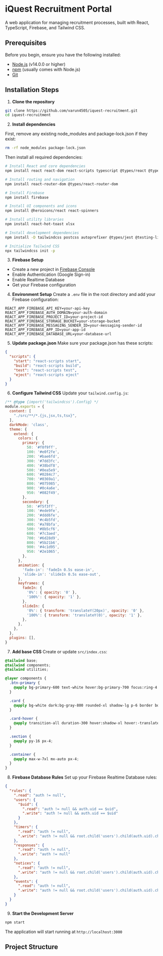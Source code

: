 # iQuest Recruitment Portal

A web application for managing recruitment processes, built with React, TypeScript, Firebase, and Tailwind CSS.

## Prerequisites

Before you begin, ensure you have the following installed:
- [Node.js](https://nodejs.org/) (v14.0.0 or higher)
- [npm](https://www.npmjs.com/) (usually comes with Node.js)
- [Git](https://git-scm.com/)

## Installation Steps

1. **Clone the repository**
```bash
git clone https://github.com/varun4505/iquest-recruitment.git
cd iquest-recruitment
```

2. **Install dependencies**

First, remove any existing node_modules and package-lock.json if they exist:
```bash
rm -rf node_modules package-lock.json
```

Then install all required dependencies:

```bash
# Install React and core dependencies
npm install react react-dom react-scripts typescript @types/react @types/react-dom @types/node

# Install routing and navigation
npm install react-router-dom @types/react-router-dom

# Install Firebase
npm install firebase

# Install UI components and icons
npm install @heroicons/react react-spinners

# Install utility libraries
npm install react-hot-toast xlsx

# Install development dependencies
npm install -D tailwindcss postcss autoprefixer @types/jest @testing-library/react @testing-library/jest-dom @testing-library/user-event

# Initialize Tailwind CSS
npx tailwindcss init -p
```

3. **Firebase Setup**
- Create a new project in [Firebase Console](https://console.firebase.google.com/)
- Enable Authentication (Google Sign-in)
- Enable Realtime Database
- Get your Firebase configuration

4. **Environment Setup**
Create a `.env` file in the root directory and add your Firebase configuration:
```env
REACT_APP_FIREBASE_API_KEY=your-api-key
REACT_APP_FIREBASE_AUTH_DOMAIN=your-auth-domain
REACT_APP_FIREBASE_PROJECT_ID=your-project-id
REACT_APP_FIREBASE_STORAGE_BUCKET=your-storage-bucket
REACT_APP_FIREBASE_MESSAGING_SENDER_ID=your-messaging-sender-id
REACT_APP_FIREBASE_APP_ID=your-app-id
REACT_APP_FIREBASE_DATABASE_URL=your-database-url
```

5. **Update package.json**
Make sure your package.json has these scripts:
```json
{
  "scripts": {
    "start": "react-scripts start",
    "build": "react-scripts build",
    "test": "react-scripts test",
    "eject": "react-scripts eject"
  }
}
```

6. **Configure Tailwind CSS**
Update your `tailwind.config.js`:
```javascript
/** @type {import('tailwindcss').Config} */
module.exports = {
  content: [
    "./src/**/*.{js,jsx,ts,tsx}",
  ],
  darkMode: 'class',
  theme: {
    extend: {
      colors: {
        primary: {
          50: '#f0f9ff',
          100: '#e0f2fe',
          200: '#bae6fd',
          300: '#7dd3fc',
          400: '#38bdf8',
          500: '#0ea5e9',
          600: '#0284c7',
          700: '#0369a1',
          800: '#075985',
          900: '#0c4a6e',
          950: '#082f49',
        },
        secondary: {
          50: '#f5f3ff',
          100: '#ede9fe',
          200: '#ddd6fe',
          300: '#c4b5fd',
          400: '#a78bfa',
          500: '#8b5cf6',
          600: '#7c3aed',
          700: '#6d28d9',
          800: '#5b21b6',
          900: '#4c1d95',
          950: '#2e1065',
        },
      },
      animation: {
        'fade-in': 'fadeIn 0.5s ease-in',
        'slide-in': 'slideIn 0.5s ease-out',
      },
      keyframes: {
        fadeIn: {
          '0%': { opacity: '0' },
          '100%': { opacity: '1' },
        },
        slideIn: {
          '0%': { transform: 'translateY(20px)', opacity: '0' },
          '100%': { transform: 'translateY(0)', opacity: '1' },
        },
      },
    },
  },
  plugins: [],
}
```

7. **Add base CSS**
Create or update `src/index.css`:
```css
@tailwind base;
@tailwind components;
@tailwind utilities;

@layer components {
  .btn-primary {
    @apply bg-primary-600 text-white hover:bg-primary-700 focus:ring-4 focus:ring-primary-300 font-medium rounded-lg px-5 py-2.5 dark:bg-primary-600 dark:hover:bg-primary-700 focus:outline-none dark:focus:ring-primary-800;
  }

  .card {
    @apply bg-white dark:bg-gray-800 rounded-xl shadow-lg p-6 border border-gray-200 dark:border-gray-700;
  }

  .card-hover {
    @apply transition-all duration-300 hover:shadow-xl hover:-translate-y-1;
  }

  .section {
    @apply py-16 px-4;
  }

  .container {
    @apply max-w-7xl mx-auto px-4;
  }
}
```

8. **Firebase Database Rules**
Set up your Firebase Realtime Database rules:
```json
{
  "rules": {
    ".read": "auth != null",
    "users": {
      "$uid": {
        ".read": "auth != null && auth.uid == $uid",
        ".write": "auth != null && auth.uid == $uid"
      }
    },
    "timers": {
      ".read": "auth != null",
      ".write": "auth != null && root.child('users').child(auth.uid).child('email').val() === 'varun452005@gmail.com'"
    },
    "responses": {
      ".read": "auth != null",
      ".write": "auth != null"
    },
    "notices": {
      ".read": "auth != null",
      ".write": "auth != null && root.child('users').child(auth.uid).child('email').val() === 'varun452005@gmail.com'"
    },
    "events": {
      ".read": "auth != null",
      ".write": "auth != null && root.child('users').child(auth.uid).child('email').val() === 'varun452005@gmail.com'"
    }
  }
}
```

9. **Start the Development Server**
```bash
npm start
```
The application will start running at `http://localhost:3000`

## Project Structure 